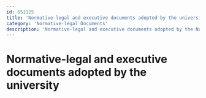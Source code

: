```yaml
---
id: 651125
title: 'Normative-legal and executive documents adopted by the university'
category: 'Normative-legal Documents'
description: 'Normative-legal and executive documents adopted by the Nukus branch of the State Institute of Art and Culture of Uzbekistan'
---
```


# Normative-legal and executive documents adopted by the university

